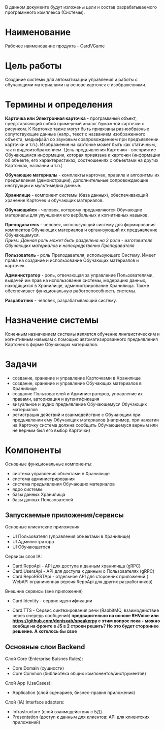 В данном документе будут изложены цели и состав разрабатываемого программного комплекса (Системы).

# Наименование
Рабочее наименование продукта - CardVGame

# Цель работы
Создание системы для автоматизации управления и работы с обучающими материалами на основе карточек с изображениями.

# Термины и определения

**Карточка или Электронная карточка** - программный объект, представляющий собой примерный аналог бумажной карточки с рисунком. К Карточке также могут быть привязаны разнообразные сопутствующие данные (напр., текст с названием изображенного объекта, медиафайл со звуковым совпровождением при предъявлении карточки и т.п.). Изображение на карточке может быть как статичным, так и видеоизображением. Цель предъявления Карточки - восприятие Обучающимся информации, которая привязана к карточки (информации об объекте, его характеристиках, соотношениях с объектами на других Карточках, названии и т.п.) 

**Обучающие материалы** - комплекты карточек, правила и алгоритмы их предъявления (демонстрации), дополнительные сопровождающие инструкции и мультимедиа данные.

**Хранилище** - компонент системы (база данных), обеспечивающий хранение Карточек и обучающих материалов.

**Обучающийся** - человек, которому предъявляются Обучающие материалы для улучшения его вербальных и когнитивных навыков.

**Преподаватель** - человек, использующий систему для формирования комплектов Обучающих материалов и организующий их предъявление Обучающемуся.<br>  *Прим.: Данная роль может быть разделена на 2 роли - изготовителя Обучающих материалов и непосредственно Преподавателя*

**Пользователь** - роль Преподавателя, использующего Систему. Имеет права на создание и использование Обучающих материалов и карточек.

**Администратор** - роль, отвечающая за управление Пользователями, выдачей им прав на использование системы, модерацию данных, находящихся в Хранилище, администрирование Хранилища. Также обеспечивает функциональную работоспособность системы.

**Разработчик** - человек, разрабатывающий систему.

# Назначение системы
Конечным назначением системы является обучение лингвистическим и когнитивным навыкам с помощью автоматизированного предъявления Карточек в форме Обучающих материалов.

# Задачи
- создание, хранение и управление Карточками в Хранилище
- создание, хранение и управление Обучающих материалов в Хранилище
- создание Пользователей и Администраторов, управление их правами, авторизация и аутентификация
- визуальное и аудио предъявление Обучающемуся Обучающих материалов
- регистрация действий и взаимодействие с Обучающим при предъявлении ему Обучающих материалов (например, при нажатии на Карточку система должна сообщить Обучающемуся верным или не верным был его выбор Карточки)
  
# Компоненты
Основные функциональные компоненты:
- система управления объектами в Хранилище
- система администрирования
- система предъявления Обучающих материалов
- ядро системы
- базы данных Хранилища
- базы данных Пользователей

## Запускаемые приложения/сервисы
Основные клиентские приложения
- UI Пользователя (управления объектами в Хранилище)
- UI Администратора 
- UI Обучающегося
  
Сервисы слоя IA:
- Card.RepoApi - API для доступа к данным хранилища (gRPC)
- Card.UsersApi - API для доступа к данным о Пользователях (gRPC)
- Card.RepoRESTApi - отдельное API для сторонних приложений ( WebAPI ограниченная версия RepoApi для других разработчиков)

Внешние сервисы (вне приложения)
- Card.Identity - сервис идентификации 
  
- Card.TTS - Сервис синтезирования речи  (RabbitMQ, взаимодействие через очередь сообщений)  __предварительно на основе RHVoice или https://github.com/denisxab/speakerpy     с этим вопрос пока - можно вообще на фронте в JS в 2 строки решить? Но это будет стороннее решение. А хотелось бы свое__

## Основные слои Backend
Слой Core (Enterprise Buisnes Rules): 
- Core Domain (сущности)
- Core Common (библиотека общих компонентов/инструментов)

Слой App (UseCases):
- Application (слой сценариев, бизнес-правил приложения)

Слой (IA) Interface adapters:
- Infrastructure (слой взаимодействия с БД)
- Presentation (доступ к данным для клиентов: API для клиентских приложений)


